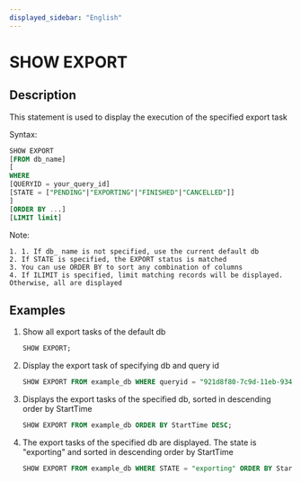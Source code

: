 ```yaml
---
displayed_sidebar: "English"
---
```


# SHOW EXPORT

## Description

This statement is used to display the execution of the specified export task

Syntax:

```sql
SHOW EXPORT
[FROM db_name]
[
WHERE
[QUERYID = your_query_id]
[STATE = ["PENDING"|"EXPORTING"|"FINISHED"|"CANCELLED"]]
]
[ORDER BY ...]
[LIMIT limit]
```

Note:

```plain text
1. 1. If db_ name is not specified, use the current default db
2. If STATE is specified, the EXPORT status is matched
3. You can use ORDER BY to sort any combination of columns
4. If ILIMIT is specified, limit matching records will be displayed. Otherwise, all are displayed
```

## Examples

1. Show all export tasks of the default db

    ```sql
    SHOW EXPORT;
    ```

2. Display the export task of specifying db and query id

    ```sql
    SHOW EXPORT FROM example_db WHERE queryid = "921d8f80-7c9d-11eb-9342-acde48001122";
    ```

3. Displays the export tasks of the specified db, sorted in descending order by StartTime

    ```sql
    SHOW EXPORT FROM example_db ORDER BY StartTime DESC;
    ```

4. The export tasks of the specified db are displayed. The state is "exporting" and sorted in descending order by StartTime

    ```sql
    SHOW EXPORT FROM example_db WHERE STATE = "exporting" ORDER BY StartTime DESC;
    ```
